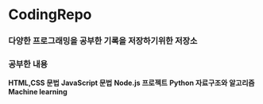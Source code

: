 # CodingRepo
### 다양한 프로그래밍을 공부한 기록을 저장하기위한 저장소

### 공부한 내용
**HTML,CSS 문법**
**JavaScript 문법**
**Node.js 프로젝트**
**Python 자료구조와 알고리즘**
**Machine learning**

